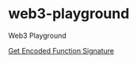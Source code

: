 # web3-playground
Web3 Playground

[Get Encoded Function Signature](https://georgi-l95.github.io/web3-playground/getEncodedFunctionSignature/)
